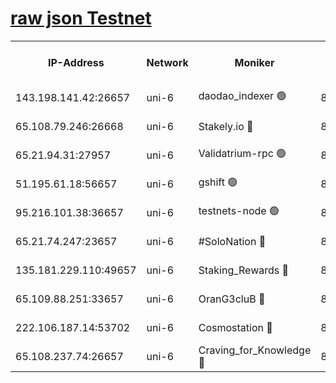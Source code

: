 [raw json Testnet](https://rpc-check.junot.stavr.tech/junot/rpc-junot-result.json)
=


<table><tr><th>IP-Address</th><th>Network</th><th>Moniker</th><th>Latest Block Height</th><th>Earliest Block Height</th><th>Catching Up</th><th>Tx Index</th><th>Voting Power</th><th>Scan Time</th></tr><tr><td>143.198.141.42:26657</td><td>uni-6</td><td>daodao_indexer 🟢</td><td>8835377</td><td>1</td><td>False</td><td>off</td><td>0</td><td>2024-03-13T09:23:04.889072205UTC</td></tr><tr><td>65.108.79.246:26668</td><td>uni-6</td><td>Stakely.io 🔴</td><td>8835371</td><td>1570872</td><td>False</td><td>on</td><td>11</td><td>2024-03-13T09:22:50.875854948UTC</td></tr><tr><td>65.21.94.31:27957</td><td>uni-6</td><td>Validatrium-rpc 🟢</td><td>8835370</td><td>2943363</td><td>False</td><td>on</td><td>0</td><td>2024-03-13T09:22:46.423459316UTC</td></tr><tr><td>51.195.61.18:56657</td><td>uni-6</td><td>gshift 🟢</td><td>8559900</td><td>7691417</td><td>False</td><td>on</td><td>0</td><td>2024-03-13T09:22:35.636819377UTC</td></tr><tr><td>95.216.101.38:36657</td><td>uni-6</td><td>testnets-node 🟢</td><td>8835372</td><td>8116304</td><td>False</td><td>on</td><td>0</td><td>2024-03-13T09:22:53.199067838UTC</td></tr><tr><td>65.21.74.247:23657</td><td>uni-6</td><td>#SoloNation 🔴</td><td>8835377</td><td>8237483</td><td>False</td><td>on</td><td>112</td><td>2024-03-13T09:23:04.021069314UTC</td></tr><tr><td>135.181.229.110:49657</td><td>uni-6</td><td>Staking_Rewards 🔴</td><td>8835380</td><td>8388763</td><td>False</td><td>on</td><td>1008</td><td>2024-03-13T09:23:11.639837588UTC</td></tr><tr><td>65.109.88.251:33657</td><td>uni-6</td><td>OranG3cluB 🔴</td><td>8835379</td><td>8418953</td><td>False</td><td>on</td><td>11</td><td>2024-03-13T09:23:09.312693003UTC</td></tr><tr><td>222.106.187.14:53702</td><td>uni-6</td><td>Cosmostation 🔴</td><td>8835367</td><td>8759614</td><td>False</td><td>on</td><td>109003</td><td>2024-03-13T09:22:44.082915900UTC</td></tr><tr><td>65.108.237.74:26657</td><td>uni-6</td><td>Craving_for_Knowledge 🔴</td><td>8835376</td><td>8791064</td><td>False</td><td>on</td><td>9004</td><td>2024-03-13T09:23:01.643865082UTC</td></tr></table>